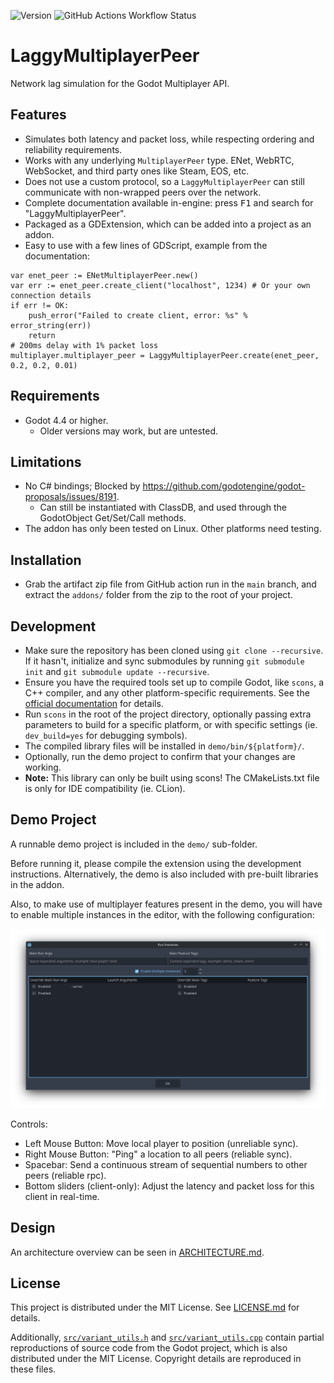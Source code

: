 ![Version](https://img.shields.io/badge/version-0.1.0-blue)
![GitHub Actions Workflow Status](https://img.shields.io/github/actions/workflow/status/ricmzn/laggy-multiplayer-peer/build-main.yml)

# LaggyMultiplayerPeer
Network lag simulation for the Godot Multiplayer API.

## Features
- Simulates both latency and packet loss, while respecting ordering and reliability requirements.
- Works with any underlying `MultiplayerPeer` type. ENet, WebRTC, WebSocket, and third party ones like Steam, EOS, etc.
- Does not use a custom protocol, so a `LaggyMultiplayerPeer` can still communicate with non-wrapped peers over the network.
- Complete documentation available in-engine: press <kbd>F1</kbd> and search for "LaggyMultiplayerPeer".
- Packaged as a GDExtension, which can be added into a project as an addon.
- Easy to use with a few lines of GDScript, example from the documentation:

```gdscript
var enet_peer := ENetMultiplayerPeer.new()
var err := enet_peer.create_client("localhost", 1234) # Or your own connection details
if err != OK:
	push_error("Failed to create client, error: %s" % error_string(err))
	return
# 200ms delay with 1% packet loss
multiplayer.multiplayer_peer = LaggyMultiplayerPeer.create(enet_peer, 0.2, 0.2, 0.01)
```

## Requirements
- Godot 4.4 or higher.
  - Older versions may work, but are untested.

## Limitations
- No C# bindings; Blocked by https://github.com/godotengine/godot-proposals/issues/8191.
  - Can still be instantiated with ClassDB, and used through the GodotObject Get/Set/Call methods.
- The addon has only been tested on Linux. Other platforms need testing.

## Installation
- Grab the artifact zip file from GitHub action run in the `main` branch, and extract the `addons/` folder from the zip to the root of your project.

## Development
- Make sure the repository has been cloned using `git clone --recursive`. If it hasn't, initialize and sync submodules by running `git submodule init` and `git submodule update --recursive`.
- Ensure you have the required tools set up to compile Godot, like `scons`, a C++ compiler, and any other platform-specific requirements. See the [official documentation](https://docs.godotengine.org/en/stable/engine_details/development/compiling/introduction_to_the_buildsystem.html) for details.
- Run `scons` in the root of the project directory, optionally passing extra parameters to build for a specific platform, or with specific settings (ie. `dev_build=yes` for debugging symbols).
- The compiled library files will be installed in `demo/bin/${platform}/`.
- Optionally, run the demo project to confirm that your changes are working.
- **Note:** This library can only be built using scons! The CMakeLists.txt file is only for IDE compatibility (ie. CLion).

## Demo Project
A runnable demo project is included in the `demo/` sub-folder.

Before running it, please compile the extension using the development instructions. Alternatively, the demo is also included with pre-built libraries in the addon.

Also, to make use of multiplayer features present in the demo, you will have to enable multiple instances in the editor, with the following configuration:

![Godot Editor "Run Instances" dialog](images/editor_instances.png)

Controls:
- Left Mouse Button: Move local player to position (unreliable sync).
- Right Mouse Button: "Ping" a location to all peers (reliable sync).
- Spacebar: Send a continuous stream of sequential numbers to other peers (reliable rpc).
- Bottom sliders (client-only): Adjust the latency and packet loss for this client in real-time.

## Design
An architecture overview can be seen in [ARCHITECTURE.md](ARCHITECTURE.md).

## License
This project is distributed under the MIT License. See [LICENSE.md](LICENSE.md) for details.

Additionally, [`src/variant_utils.h`](src/variant_utils.h) and [`src/variant_utils.cpp`](src/variant_utils.cpp) contain partial reproductions of source code from the Godot project, which is also distributed under the MIT License. Copyright details are reproduced in these files.
